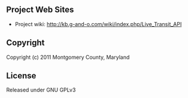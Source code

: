 ## Project Web Sites
* Project wiki: http://kb.g-and-o.com/wiki/index.php/Live_Transit_API

## Copyright
Copyright (c) 2011 Montgomery County, Maryland

## License
Released under GNU GPLv3
